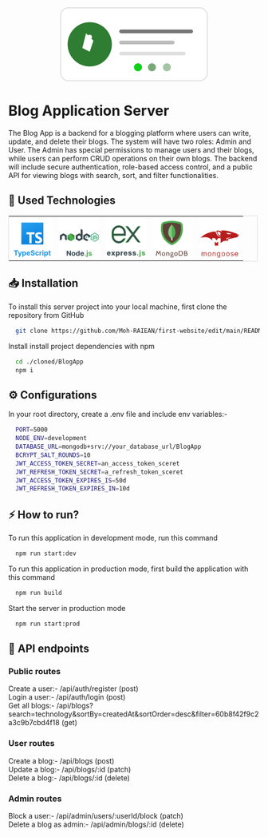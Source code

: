 <div align="center">
  <div>
  <img src="./images/BlogLogo.svg" />
  </div>
</div>

# Blog Application Server
The Blog App is a backend for a blogging platform where users can write, update, and delete their blogs. The system will have two roles: Admin and User. The Admin has special permissions to manage users and their blogs, while users can perform CRUD operations on their own blogs. The backend will include secure authentication, role-based access control, and a public API for viewing blogs with search, sort, and filter functionalities.
## 🔬 Used Technologies
<div style="max-width: 500px;" align='center'>
  <table  style='border: 1px solid #ddd; border-collapse: collapse;'>
    <tr>
      <td>
       <img src="./images/TypescriptLogo.svg" width="80" alt="typescript logo"/>
      </td>
      <td>
      <img src="./images/NodeJsLogo.svg" width="80" alt="nodejs logo"/>
      </td>
      <td>
        <img src="./images/ExpressJsLogo.svg" width="80" alt="espressjs logo"/>
      </td>
      <td>
        <img src="./images/mongoDBLogo1.svg" width="80" alt="mongodb logo" />
      </td>
      <td>
        <img src="./images/mongooseLogo1.svg" width="80" alt="mongoose logo" />
      </td>
    </tr>
  </table>
  </div>
  
## 📥 Installation
To install this server project into your local machine, first clone the repository from GitHub
```bash
  git clone https://github.com/Moh-RAIEAN/first-website/edit/main/README.md
```

Install install project dependencies with npm
```bash
  cd ./cloned/BlogApp
  npm i
```
## ⚙ Configurations
In your root directory, create a .env file and include env variables:-
```bash
  PORT=5000
  NODE_ENV=development
  DATABASE_URL=mongodb+srv://your_database_url/BlogApp
  BCRYPT_SALT_ROUNDS=10
  JWT_ACCESS_TOKEN_SECRET=an_access_token_sceret
  JWT_REFRESH_TOKEN_SECRET=a_refresh_token_sceret
  JWT_ACCESS_TOKEN_EXPIRES_IS=50d
  JWT_REFRESH_TOKEN_EXPIRES_IN=10d
```
## ⚡ How to run?
To run this application in development mode, run this command
```bash
  npm run start:dev
```
To run this application in production mode, first build the application with this command
```bash
  npm run build
```
Start the server in production mode
```bash
  npm run start:prod
```
## 🚏 API endpoints
### Public routes
Create a user:- /api/auth/register (post) <br/>
Login a user:- /api/auth/login (post)<br/>
Get all blogs:- /api/blogs?search=technology&sortBy=createdAt&sortOrder=desc&filter=60b8f42f9c2a3c9b7cbd4f18 (get)<br/>
### User routes
Create a blog:- /api/blogs (post)<br/>
Update a blog:- /api/blogs/:id (patch)<br/>
Delete a blog:- /api/blogs/:id (delete)<br/>
### Admin routes
Block a user:- /api/admin/users/:userId/block (patch)<br/>
Delete a blog as admin:- /api/admin/blogs/:id (delete)<br/>
